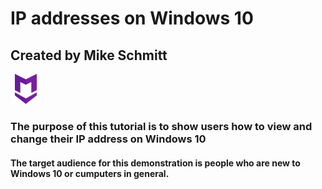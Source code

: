 # IP addresses on Windows 10

## Created by Mike Schmitt

 
![alt text](https://github.com/adam-p/markdown-here/raw/master/src/common/images/icon48.png "Logo Title Text 1")

### The purpose of this tutorial is to show users how to view and change their IP address on Windows 10

#### The target audience for this demonstration is people who are new to Windows 10 or cumputers in general.
